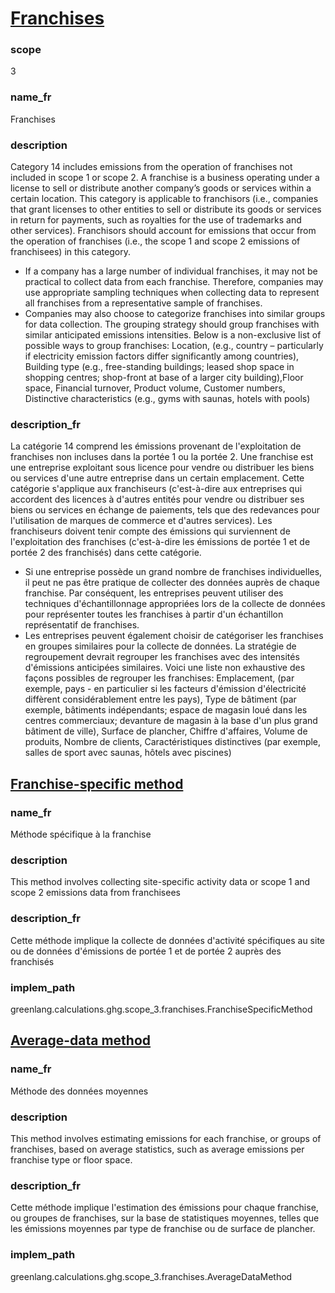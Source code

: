 # [Franchises](#franchises)

### scope

3

### name_fr

Franchises

### description 

Category 14 includes emissions from the operation of franchises not included in scope 1 or scope 2. A franchise is a business operating under a license to sell or distribute another company’s goods or services within a certain location. This category is applicable to franchisors (i.e., companies that grant licenses to other entities to sell or distribute its goods or services in return for payments, such as royalties for the use of trademarks and other services). Franchisors should account for emissions that occur from the operation of franchises (i.e., the scope 1 and scope 2 emissions of franchisees) in this category.

- If a company has a large number of individual franchises, it may not be practical to collect data from each franchise. Therefore, companies may use appropriate sampling techniques when collecting data to represent all franchises from a
representative sample of franchises. 
- Companies may also choose to categorize franchises into similar groups for data collection. The grouping strategy should group franchises with similar anticipated emissions intensities. Below is a non-exclusive list of possible ways to group franchises: Location, (e.g., country – particularly if electricity emission factors differ significantly among countries), Building type (e.g., free-standing buildings; leased shop space in shopping centres; shop-front at base of a larger city building),Floor space, Financial turnover, Product volume, Customer numbers,  Distinctive characteristics (e.g., gyms with saunas, hotels with pools)

### description_fr

La catégorie 14 comprend les émissions provenant de l'exploitation de franchises non incluses dans la portée 1 ou la portée 2. Une franchise est une entreprise exploitant sous licence pour vendre ou distribuer les biens ou services d'une autre entreprise dans un certain emplacement. Cette catégorie s'applique aux franchiseurs (c'est-à-dire aux entreprises qui accordent des licences à d'autres entités pour vendre ou distribuer ses biens ou services en échange de paiements, tels que des redevances pour l'utilisation de marques de commerce et d'autres services). Les franchiseurs doivent tenir compte des émissions qui surviennent de l'exploitation des franchises (c'est-à-dire les émissions de portée 1 et de portée 2 des franchisés) dans cette catégorie.

- Si une entreprise possède un grand nombre de franchises individuelles, il peut ne pas être pratique de collecter des données auprès de chaque franchise. Par conséquent, les entreprises peuvent utiliser des techniques d'échantillonnage appropriées lors de la collecte de données pour représenter toutes les franchises à partir d'un échantillon représentatif de franchises.
- Les entreprises peuvent également choisir de catégoriser les franchises en groupes similaires pour la collecte de données. La stratégie de regroupement devrait regrouper les franchises avec des intensités d'émissions anticipées similaires. Voici une liste non exhaustive des façons possibles de regrouper les franchises: Emplacement, (par exemple, pays - en particulier si les facteurs d'émission d'électricité diffèrent considérablement entre les pays), Type de bâtiment (par exemple, bâtiments indépendants; espace de magasin loué dans les centres commerciaux; devanture de magasin à la base d'un plus grand bâtiment de ville), Surface de plancher, Chiffre d'affaires, Volume de produits, Nombre de clients, Caractéristiques distinctives (par exemple, salles de sport avec saunas, hôtels avec piscines)


## [Franchise-specific method](#franchise-specific-method)

### name_fr

Méthode spécifique à la franchise

### description

This method involves collecting site-specific activity data or scope 1 and scope 2 emissions data from franchisees 

### description_fr

Cette méthode implique la collecte de données d'activité spécifiques au site ou de données d'émissions de portée 1 et de portée 2 auprès des franchisés

### implem_path

greenlang.calculations.ghg.scope_3.franchises.FranchiseSpecificMethod


## [Average-data method](#average-data-method)

### name_fr

Méthode des données moyennes

### description

This method involves estimating emissions for each franchise, or groups of franchises, based on average statistics, such as average emissions per franchise type or floor space.

### description_fr

Cette méthode implique l'estimation des émissions pour chaque franchise, ou groupes de franchises, sur la base de statistiques moyennes, telles que les émissions moyennes par type de franchise ou de surface de plancher.

### implem_path

greenlang.calculations.ghg.scope_3.franchises.AverageDataMethod